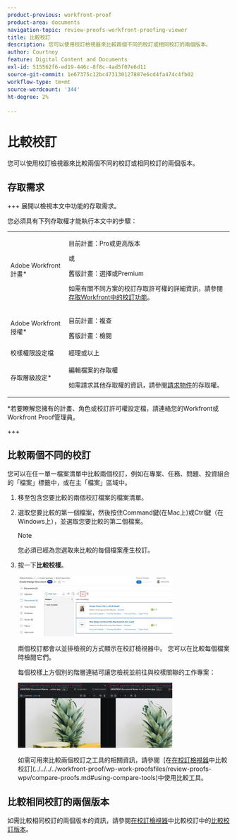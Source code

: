 ```yaml
---
product-previous: workfront-proof
product-area: documents
navigation-topic: review-proofs-workfront-proofing-viewer
title: 比較校訂
description: 您可以使用校訂檢視器來比較兩個不同的校訂或相同校訂的兩個版本。
author: Courtney
feature: Digital Content and Documents
exl-id: 515562f6-ed19-446c-8f8c-4ad5f07e6d11
source-git-commit: 1e67375c12bc473130127887e6cd4fa474c4fb02
workflow-type: tm+mt
source-wordcount: '344'
ht-degree: 2%

---
```


# 比較校訂

您可以使用校訂檢視器來比較兩個不同的校訂或相同校訂的兩個版本。

## 存取需求

+++ 展開以檢視本文中功能的存取需求。

您必須具有下列存取權才能執行本文中的步驟：

<table style="table-layout:auto"> 
 <col> 
 <col> 
 <tbody> 
  <tr> 
   <td role="rowheader">Adobe Workfront計畫*</td> 
   <td> <p>目前計畫：Pro或更高版本</p> <p>或</p> <p>舊版計畫：選擇或Premium</p> <p>如需有關不同方案的校訂存取許可權的詳細資訊，請參閱<a href="/help/quicksilver/administration-and-setup/manage-workfront/configure-proofing/access-to-proofing-functionality.md" class="MCXref xref">存取Workfront中的校訂功能</a>。</p> </td> 
  </tr> 
  <tr> 
   <td role="rowheader">Adobe Workfront授權*</td> 
   <td> <p>目前計畫：複查</p> <p>舊版計畫：檢閱</p> </td> 
  </tr> 
  <tr> 
   <td role="rowheader">校樣權限設定檔 </td> 
   <td>經理或以上</td> 
  </tr> 
  <tr> 
   <td role="rowheader">存取層級設定*</td> 
   <td> <p>編輯檔案的存取權</p> <p>如需請求其他存取權的資訊，請參閱<a href="../../../../workfront-basics/grant-and-request-access-to-objects/request-access.md" class="MCXref xref">請求物件</a>的存取權。</p> </td> 
  </tr> 
 </tbody> 
</table>

&#42;若要瞭解您擁有的計畫、角色或校訂許可權設定檔，請連絡您的Workfront或Workfront Proof管理員。

+++

## 比較兩個不同的校訂

您可以在任一單一檔案清單中比較兩個校訂，例如在專案、任務、問題、投資組合的「檔案」標籤中，或在主「檔案」區域中。

1. 移至包含您要比較的兩個校訂檔案的檔案清單。
1. 選取您要比較的第一個檔案，然後按住Command鍵(在Mac上)或Ctrl鍵（在Windows上），並選取您要比較的第二個檔案。

   >[!NOTE]
   >
   >您必須已經為您選取來比較的每個檔案產生校訂。

1. 按一下&#x200B;**比較校樣**。

   <!--
   <p data-mc-conditions="QuicksilverOrClassic.Draft mode">If this button is not visible, ensure that two proofed documents are selected.</p>
   -->

   ![比較校樣](assets/compare-proofs-select-docs-350x138.jpg)

   兩個校訂都會以並排檢視的方式顯示在校訂檢視器中。 您可以在比較每個檔案時檢閱它們。

   每個校樣上方個別的階層連結可讓您檢視並前往與校樣關聯的工作專案：

   ![比較校樣階層連結](assets/compare-proofs-breadcrumbs-350x148.jpg)

   如需可用來比較兩個校訂之工具的相關資訊，請參閱  [在[在校訂檢視器](../../../../workfront-proof/wp-work-proofsfiles/review-proofs-wpv/compare-proofs.md)中比較校訂](../../../../workfront-proof/wp-work-proofsfiles/review-proofs-wpv/compare-proofs.md#using-compare-tools)中使用比較工具。

## 比較相同校訂的兩個版本

如需比較相同校訂的兩個版本的資訊，請參閱[在校訂檢視器](../../../../workfront-proof/wp-work-proofsfiles/review-proofs-wpv/compare-proofs.md)中比較校訂中的[比較校訂版本](../../../../workfront-proof/wp-work-proofsfiles/review-proofs-wpv/compare-proofs.md#comparing-proof-versions)。
